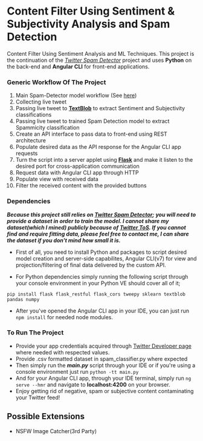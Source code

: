# Content Filter Using Sentiment & Subjectivity Analysis and Spam Detection
Content Filter Using Sentiment Analysis and ML Techniques. This project is the continuation of the [*Twitter Spam Detector*](https://github.com/berkerbugur/twitter-spam-detector) project and uses **Python** on the back-end and **Angular CLI** for front-end applications.

### Generic Workflow Of The Project

1. Main Spam-Detector model workflow (See [here](https://github.com/berkerbugur/twitter-spam-detector/blob/master/README.md))
2. Collecting live tweet
3. Passing live tweet to [**TextBlob**](https://textblob.readthedocs.io/en/dev/) to extract Sentiment and Subjectivity classifications
4. Passing live tweet to trained Spam Detection model to extract Spammicity classification
5. Create an API interface to pass data to front-end using REST architecture
6. Populate desired data as the API response for the Angular CLI app requests
7. Turn the script into a server applet using [**Flask**](http://flask.pocoo.org) and make it listen to the desired port for cross-application communication
8. Request data with Angular CLI app through HTTP
9. Populate view with received data
10. Filter the received content with the provided buttons

### Dependencies

***Because this project still relies on [Twitter Spam Detector](https://github.com/berkerbugur/twitter-spam-detector); you will need to provide a dataset in order to train the model. I cannot share my dataset(which I mined) publicly because of [Twitter ToS](https://developer.twitter.com/en/developer-terms/agreement). If you cannot find and require fitting data, please feel free to contact me, I can share the dataset if you don't mind how small it is.***

* First of all, you need to install Python and packages to script desired model creation and server-side capabilites, Angular CLI(v7) for view and projection/filtering of final data delivered by the custom API.

* For Python dependencies simply running the following script through your console environment in your Python VE should cover all of it;
```
pip install flask flask_restful flask_cors tweepy sklearn textblob pandas numpy
```

* After you've opened the Angular CLI app in your IDE, you can just run ```npm install``` for needed node modules.

### To Run The Project

- Provide your app credentials acquired through [Twitter Developer page](https://developer.twitter.com/en.html) where needed with respected values.
- Provide .csv formatted dataset in spam_classifier.py where expected
- Then simply run the ***main.py*** script through your IDE or if you're using a console environment just run ```python -tt main.py```
- And for your Angular CLI app, through your IDE terminal, simply run ```ng serve --hmr``` and navigate to **localhost:4200** on your browser.
- Enjoy getting rid of negative, spam or subjective content contaminating your Twitter feed!

## Possible Extensions

* NSFW Image Catcher(3rd Party)


